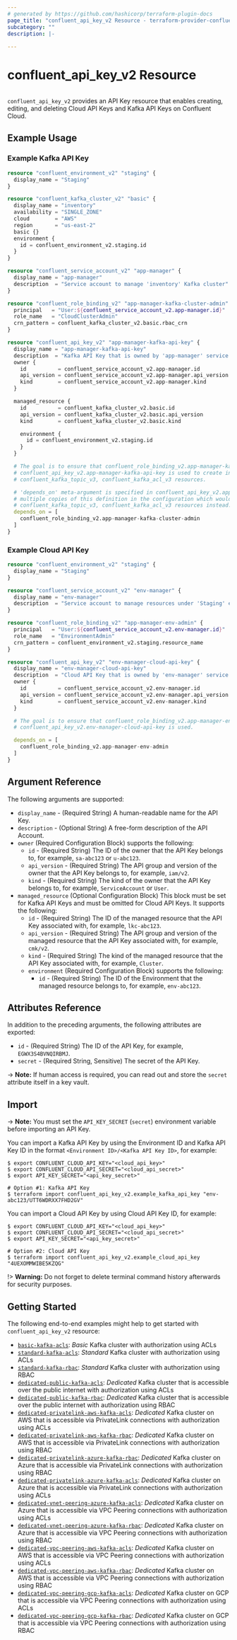 ```yaml
---
# generated by https://github.com/hashicorp/terraform-plugin-docs
page_title: "confluent_api_key_v2 Resource - terraform-provider-confluent"
subcategory: ""
description: |-
  
---
```


# confluent_api_key_v2 Resource

<img src="https://img.shields.io/badge/Lifecycle%20Stage-Public%20Preview-%2300afba" alt="">

`confluent_api_key_v2` provides an API Key resource that enables creating, editing, and deleting Cloud API Keys and Kafka API Keys on Confluent Cloud.

## Example Usage

### Example Kafka API Key
```terraform
resource "confluent_environment_v2" "staging" {
  display_name = "Staging"
}

resource "confluent_kafka_cluster_v2" "basic" {
  display_name = "inventory"
  availability = "SINGLE_ZONE"
  cloud        = "AWS"
  region       = "us-east-2"
  basic {}
  environment {
    id = confluent_environment_v2.staging.id
  }
}

resource "confluent_service_account_v2" "app-manager" {
  display_name = "app-manager"
  description  = "Service account to manage 'inventory' Kafka cluster"
}

resource "confluent_role_binding_v2" "app-manager-kafka-cluster-admin" {
  principal   = "User:${confluent_service_account_v2.app-manager.id}"
  role_name   = "CloudClusterAdmin"
  crn_pattern = confluent_kafka_cluster_v2.basic.rbac_crn
}

resource "confluent_api_key_v2" "app-manager-kafka-api-key" {
  display_name = "app-manager-kafka-api-key"
  description  = "Kafka API Key that is owned by 'app-manager' service account"
  owner {
    id          = confluent_service_account_v2.app-manager.id
    api_version = confluent_service_account_v2.app-manager.api_version
    kind        = confluent_service_account_v2.app-manager.kind
  }

  managed_resource {
    id          = confluent_kafka_cluster_v2.basic.id
    api_version = confluent_kafka_cluster_v2.basic.api_version
    kind        = confluent_kafka_cluster_v2.basic.kind

    environment {
      id = confluent_environment_v2.staging.id
    }
  }

  # The goal is to ensure that confluent_role_binding_v2.app-manager-kafka-cluster-admin is created before
  # confluent_api_key_v2.app-manager-kafka-api-key is used to create instances of
  # confluent_kafka_topic_v3, confluent_kafka_acl_v3 resources.

  # 'depends_on' meta-argument is specified in confluent_api_key_v2.app-manager-kafka-api-key to avoid having
  # multiple copies of this definition in the configuration which would happen if we specify it in
  # confluent_kafka_topic_v3, confluent_kafka_acl_v3 resources instead.
  depends_on = [
    confluent_role_binding_v2.app-manager-kafka-cluster-admin
  ]
}
```

### Example Cloud API Key
```terraform
resource "confluent_environment_v2" "staging" {
  display_name = "Staging"
}

resource "confluent_service_account_v2" "env-manager" {
  display_name = "env-manager"
  description  = "Service account to manage resources under 'Staging' environment on Confluent Cloud"
}

resource "confluent_role_binding_v2" "app-manager-env-admin" {
  principal   = "User:${confluent_service_account_v2.env-manager.id}"
  role_name   = "EnvironmentAdmin"
  crn_pattern = confluent_environment_v2.staging.resource_name
}

resource "confluent_api_key_v2" "env-manager-cloud-api-key" {
  display_name = "env-manager-cloud-api-key"
  description  = "Cloud API Key that is owned by 'env-manager' service account"
  owner {
    id          = confluent_service_account_v2.env-manager.id
    api_version = confluent_service_account_v2.env-manager.api_version
    kind        = confluent_service_account_v2.env-manager.kind
  }

  # The goal is to ensure that confluent_role_binding_v2.app-manager-env-admin is created before
  # confluent_api_key_v2.env-manager-cloud-api-key is used.

  depends_on = [
    confluent_role_binding_v2.app-manager-env-admin
  ]
}
```

<!-- schema generated by tfplugindocs -->
## Argument Reference

The following arguments are supported:

- `display_name` - (Required String) A human-readable name for the API Key.
- `description` - (Optional String) A free-form description of the API Account.
- `owner` (Required Configuration Block) supports the following:
    - `id` - (Required String) The ID of the owner that the API Key belongs to, for example, `sa-abc123` or `u-abc123`.
    - `api_version` - (Required String) The API group and version of the owner that the API Key belongs to, for example, `iam/v2`.
    - `kind` - (Required String) The kind of the owner that the API Key belongs to, for example, `ServiceAccount` or `User`.
- `managed_resource` (Optional Configuration Block) This block must be set for Kafka API Keys and must be omitted for Cloud API Keys. It supports the following:
    - `id` - (Required String) The ID of the managed resource that the API Key associated with, for example, `lkc-abc123`.
    - `api_version` - (Required String) The API group and version of the managed resource that the API Key associated with, for example, `cmk/v2`.
    - `kind` - (Required String) The kind of the managed resource that the API Key associated with, for example, `Cluster`.
    - `environment` (Required Configuration Block) supports the following:
        - `id` - (Required String) The ID of the Environment that the managed resource belongs to, for example, `env-abc123`.

## Attributes Reference

In addition to the preceding arguments, the following attributes are exported:

- `id` - (Required String) The ID of the API Key, for example, `EGWX3S4BVNQIRBMJ`.
- `secret` - (Required String, Sensitive) The secret of the API Key.

-> **Note:** If human access is required, you can read out and store the `secret` attribute itself in a key vault.

## Import

-> **Note:** You must set the `API_KEY_SECRET` (`secret`) environment variable before importing an API Key.

You can import a Kafka API Key by using the Environment ID and Kafka API Key ID in the format `<Environment ID>/<Kafka API Key ID>`, for example:

```shell
$ export CONFLUENT_CLOUD_API_KEY="<cloud_api_key>"
$ export CONFLUENT_CLOUD_API_SECRET="<cloud_api_secret>"
$ export API_KEY_SECRET="<api_key_secret>"

# Option #1: Kafka API Key
$ terraform import confluent_api_key_v2.example_kafka_api_key "env-abc123/UTT6WDRXX7FHD2GV"
```

You can import a Cloud API Key by using Cloud API Key ID, for example:

```shell
$ export CONFLUENT_CLOUD_API_KEY="<cloud_api_key>"
$ export CONFLUENT_CLOUD_API_SECRET="<cloud_api_secret>"
$ export API_KEY_SECRET="<api_key_secret>"

# Option #2: Cloud API Key
$ terraform import confluent_api_key_v2.example_cloud_api_key "4UEXOMMWIBE5KZQG"
```

!> **Warning:** Do not forget to delete terminal command history afterwards for security purposes.

## Getting Started
The following end-to-end examples might help to get started with `confluent_api_key_v2` resource:
  * [`basic-kafka-acls`](https://github.com/confluentinc/terraform-provider-confluent/tree/master/examples/configurations/basic-kafka-acls): _Basic_ Kafka cluster with authorization using ACLs
  * [`standard-kafka-acls`](https://github.com/confluentinc/terraform-provider-confluent/tree/master/examples/configurations/standard-kafka-acls): _Standard_ Kafka cluster with authorization using ACLs
  * [`standard-kafka-rbac`](https://github.com/confluentinc/terraform-provider-confluent/tree/master/examples/configurations/standard-kafka-rbac): _Standard_ Kafka cluster with authorization using RBAC
  * [`dedicated-public-kafka-acls`](https://github.com/confluentinc/terraform-provider-confluent/tree/master/examples/configurations/dedicated-public-kafka-acls): _Dedicated_ Kafka cluster that is accessible over the public internet with authorization using ACLs
  * [`dedicated-public-kafka-rbac`](https://github.com/confluentinc/terraform-provider-confluent/tree/master/examples/configurations/dedicated-public-kafka-rbac): _Dedicated_ Kafka cluster that is accessible over the public internet with authorization using RBAC
  * [`dedicated-privatelink-aws-kafka-acls`](https://github.com/confluentinc/terraform-provider-confluent/tree/master/examples/configurations/dedicated-privatelink-aws-kafka-acls): _Dedicated_ Kafka cluster on AWS that is accessible via PrivateLink connections with authorization using ACLs
  * [`dedicated-privatelink-aws-kafka-rbac`](https://github.com/confluentinc/terraform-provider-confluent/tree/master/examples/configurations/dedicated-privatelink-aws-kafka-rbac): _Dedicated_ Kafka cluster on AWS that is accessible via PrivateLink connections with authorization using RBAC
  * [`dedicated-privatelink-azure-kafka-rbac`](https://github.com/confluentinc/terraform-provider-confluent/tree/master/examples/configurations/dedicated-privatelink-azure-kafka-rbac): _Dedicated_ Kafka cluster on Azure that is accessible via PrivateLink connections with authorization using RBAC
  * [`dedicated-privatelink-azure-kafka-acls`](https://github.com/confluentinc/terraform-provider-confluent/tree/master/examples/configurations/dedicated-privatelink-azure-kafka-acls): _Dedicated_ Kafka cluster on Azure that is accessible via PrivateLink connections with authorization using ACLs
  * [`dedicated-vnet-peering-azure-kafka-acls`](https://github.com/confluentinc/terraform-provider-confluent/tree/master/examples/configurations/dedicated-vnet-peering-azure-kafka-acls): _Dedicated_ Kafka cluster on Azure that is accessible via VPC Peering connections with authorization using ACLs
  * [`dedicated-vnet-peering-azure-kafka-rbac`](https://github.com/confluentinc/terraform-provider-confluent/tree/master/examples/configurations/dedicated-vnet-peering-azure-kafka-rbac): _Dedicated_ Kafka cluster on Azure that is accessible via VPC Peering connections with authorization using RBAC
  * [`dedicated-vpc-peering-aws-kafka-acls`](https://github.com/confluentinc/terraform-provider-confluent/tree/master/examples/configurations/dedicated-vpc-peering-aws-kafka-acls): _Dedicated_ Kafka cluster on AWS that is accessible via VPC Peering connections with authorization using ACLs
  * [`dedicated-vpc-peering-aws-kafka-rbac`](https://github.com/confluentinc/terraform-provider-confluent/tree/master/examples/configurations/dedicated-vpc-peering-aws-kafka-rbac): _Dedicated_ Kafka cluster on AWS that is accessible via VPC Peering connections with authorization using RBAC
  * [`dedicated-vpc-peering-gcp-kafka-acls`](https://github.com/confluentinc/terraform-provider-confluent/tree/master/examples/configurations/dedicated-vpc-peering-gcp-kafka-acls): _Dedicated_ Kafka cluster on GCP that is accessible via VPC Peering connections with authorization using ACLs
  * [`dedicated-vpc-peering-gcp-kafka-rbac`](https://github.com/confluentinc/terraform-provider-confluent/tree/master/examples/configurations/dedicated-vpc-peering-gcp-kafka-rbac): _Dedicated_ Kafka cluster on GCP that is accessible via VPC Peering connections with authorization using RBAC
